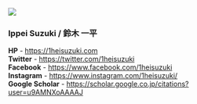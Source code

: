 ![](https://1heisuzuki.com/img/multires/works_20200825_1164w.jpg)

### Ippei Suzuki / 鈴木 一平
**HP** - https://1heisuzuki.com  
**Twitter** - https://twitter.com/1heisuzuki  
**Facebook** - https://www.facebook.com/1heisuzuki  
**Instagram** - https://www.instagram.com/1heisuzuki/  
**Google Scholar** - https://scholar.google.co.jp/citations?user=u9AMNXoAAAAJ

<!--
**1heisuzuki/1heisuzuki** is a ✨ _special_ ✨ repository because its `README.md` (this file) appears on your GitHub profile.

Here are some ideas to get you started:

- 🔭 I’m currently working on ...
- 🌱 I’m currently learning ...
- 👯 I’m looking to collaborate on ...
- 🤔 I’m looking for help with ...
- 💬 Ask me about ...
- 📫 How to reach me: ...
- 😄 Pronouns: ...
- ⚡ Fun fact: ...
-->
